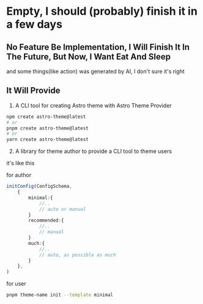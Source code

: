# Empty, I should (probably) finish it in a few days

## No Feature Be Implementation, I Will Finish It In The Future, But Now, I Want Eat And Sleep

and some things(like action) was generated by AI, I don't sure it's right

## It Will Provide

1. A CLI tool for creating Astro theme with Astro Theme Provider

```bash
npm create astro-theme@latest
# or
pnpm create astro-theme@latest
# or
yarn create astro-theme@latest
```

2. A library for theme author to provide a CLI tool to theme users

it's like this

for author

```ts
initConfig(ConfigSchema,
    {
        minimal:{
            //..
            // auto or manual
        }
        recommended:{
            //..
            // manual
        }
        much:{
            //..
            // auto, as possible as much
        }
    },
)

```

for user

```bash
pnpm theme-name init --template minimal
```
